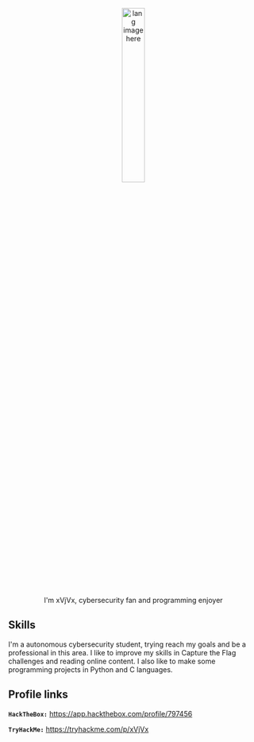 <p align="center"><img width="30%" src="https://github.com/alansmathew/alansmathew/raw/master/lang.gif" alt="lang image here" /></p>

<p align="center"> I'm xVjVx, cybersecurity fan and programming enjoyer</p>

## Skills

I'm a autonomous cybersecurity student, trying reach my goals and be a professional in this area. I like to improve my skills in Capture the Flag challenges and reading online content. I also like to make some programming projects in Python and C languages.

## Profile links

**`HackTheBox:`** https://app.hackthebox.com/profile/797456

**`TryHackMe:`** https://tryhackme.com/p/xVjVx